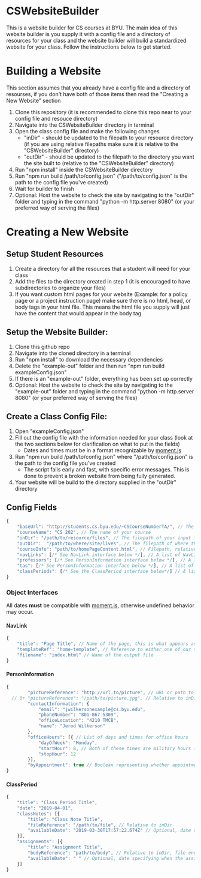 # CSWebsiteBuilder
This is a website builder for CS courses at BYU. The main idea of this website builder is you supply it with a config file and a directory of resources for your class and the website builder will build a standardized website for your class. Follow the instructions below to get started.

# Building a Website
This section assumes that you already have a config file and a directory of resourses, if you don't have both of those items then read the "Creating a New Website" section
1. Clone this repository (it is recommended to clone this repo near to your config file and resouce directory)
2. Navigate into the CSWebsiteBuilder directory in terminal
2. Open the class config file and make the following changes
    * "inDir" - should be updated to the filepath to your resource directory (if you are using relative filepaths make sure it is relative to the "CSWebsiteBuilder" directory)
    * "outDir" - should be updated to the filepath to the directory you want the site built to (relative to the "CSWebsiteBuilder" directory)
2. Run "npm install" inside the CSWebsiteBuilder directory
2. Run "npm run build /path/to/config.json" ("/path/to/config.json" is the path to the config file you've created)
2. Wait for builder to finish
2. Optional: Host the website to check the site by navigating to the "outDir" folder and typing in the command "python -m http.server 8080" (or your preferred way of serving the files)

# Creating a New Website
## Setup Student Resources
1. Create a directory for all the resources that a student will need for your class
2. Add the files to the directory created in step 1 (it is encouraged to have subdirectories to organize your files)
2. If you want custom html pages for your website (Example: for a policy page or a project instruction page) make sure there is no html, head, or body tags in your html file. This means the html file you supply will just have the content that would appear in the body tag.

## Setup the Website Builder:
1. Clone this github repo
2. Navigate into the cloned directory in a terminal
2. Run "npm install" to download the necessary dependencies
2. Delete the "example-out" folder and then run "npm run build exampleConfig.json"
2. If there is an "example-out" folder, everything has been set up correctly
2. Optional: Host the website to check the site by navigating to the "example-out" folder and typing in the command "python -m http.server 8080" (or your preferred way of serving the files)

## Create a Class Config File:
1. Open "exampleConfig.json"
2. Fill out the config file with the information needed for your class (look at the two sections below for clarification on what to put in the fields)
    * Dates and times must be in a format recognizable by [moment.js](https://momentjs.com/docs/#/parsing/string/)
2. Run "npm run build /path/to/config.json" where "/path/to/config.json" is the path to the config file you've created
    * The script fails early and fast, with specific error messages. This is done to prevent a broken website from being fully generated.
2. Your website will be build to the directory supplied in the "outDir" directory

## Config Fields
```javascript
{
    "baseUrl": "http://students.cs.byu.edu/~CSCourseNumberTA/", // The base url of the website
    "courseName": "CS 202", // The name of your course
    "inDir": "/path/to/resource/files", // The filepath of your input folder
    "outDir":  "/path/to/where/site/lives", // The filepath of where the website will be built
    "courseInfo": "path/to/homePageContent.html", // Filepath, relative to inDir, to an html file containing the desired text for the home page
    "navLinks": [/* See NavLink interface below */], // A list of NavLink objects for the navbar at the top of the site
    "professors": [/* See PersonInformation interface below */], // A list of PersonInformation objects for the professor(s) information on the home page
    "tas": [/* See PersonInformation interface below */], // A list of PersonInformation objects for the ta information on the ta-infromation page
    "classPeriods": [/* See the ClassPeriod interface below*/] // A list of ClassPeriod objects for the shedule-page
}
```
### Object Interfaces

All dates **must** be compatible with [moment.js](https://momentjs.com/docs/#/parsing/string/), otherwise undefined behavior may occur.

#### NavLink
```javascript
{
    "title": "Page Title", // Name of the page, this is what appears as the link text
    "templateRef": "home-template", // Reference to either one of our templates or a custom template you have defined
    "filename": "index.html" // Name of the output file
}
```
#### PersonInformation
```javascript
{
        "pictureReference": "http://url.to/picture", // URL or path to image of person
  // Or "pictureReference": "/path/to/picture.jpg", // Relative to inDir
        "contactInformation": {
            "email": "jwilkersonexample@cs.byu.edu",
            "phoneNumber": "801-867-5309",
            "officeLocation": "4210 TMCB",
            "name": "Jerod Wilkerson"
        },
        "officeHours": [{ // List of days and times for office hours
            "dayOfWeek": "Monday",
            "startHour": 8, // Both of these times are military hours (0-23)
            "stopHour": 12
        }], 
        "byAppointment": true // Boolean representing whether appointments can be scheduled
}
```
#### ClassPeriod
```javascript
{
    "title": "Class Period Title",
    "date": "2019-04-01",
    "classNotes": [{
        "title": "Class Note Title",
        "fileReference": "/path/to/file", // Relative to inDir
        "availableDate": "2019-03-30T17:57:22.674Z" // Optional, date specifying when the assignment will become available. If no date is specified then it is always available. This date is not visible to anyone.
    }],
    "assignments": [{
        "title": "Assignment Title",
        "bodyReference": "path/to/body", // Relative to inDir, file ending doesn't matter, but contents must be html
        "availableDate": " " // Optional, date specifying when the assignment will become available. If no date is specified then it is always available. This date is not visible to anyone.
    }]
}
```
